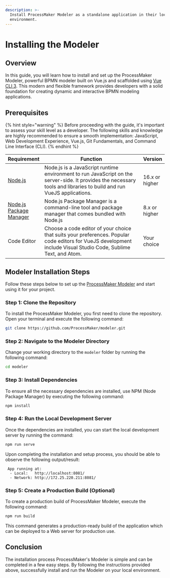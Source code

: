 ```yaml
---
description: >-
  Install ProcessMaker Modeler as a standalone application in their local
  environment.
---
```


# Installing the Modeler

## Overview

In this guide, you will learn how to install and set up the ProcessMaker Modeler, powerful BPMN modeler built on Vue.js and scaffolded using [Vue CLI 3](https://cli.vuejs.org/). This modern and flexible framework provides developers with a solid foundation for creating dynamic and interactive BPMN modeling applications.

## Prerequisites

{% hint style="warning" %}
Before proceeding with the guide, it's important to assess your skill level as a developer. The following skills and knowledge are highly recommended to ensure a smooth implementation: JavaScript, Web Development Experience, Vue.js, Git Fundamentals, and Command Line Interface (CLI).
{% endhint %}

<table><thead><tr><th>Requirement</th><th width="382.3333333333333">Function</th><th>Version</th></tr></thead><tbody><tr><td><a href="https://nodejs.org/en">Node.js</a></td><td>Node.js is a JavaScript runtime environment to run JavaScript on the server-side. It provides the necessary tools and libraries to build and run VueJS applications.</td><td>16.x or higher</td></tr><tr><td><a href="https://nodejs.org/en/download/package-manager">Node.js Package Manager</a></td><td>Node.js Package Manager is a command-line tool and package manager that comes bundled with Node.js</td><td>8.x or higher</td></tr><tr><td>Code Editor</td><td>Choose a code editor of your choice that suits your preferences. Popular code editors for VueJS development include Visual Studio Code, Sublime Text, and Atom.</td><td>Your choice</td></tr></tbody></table>

## Modeler Installation Steps

Follow these steps below to set up the [ProcessMaker Modeler](https://github.com/ProcessMaker/modeler/tree/main) and start using it for your project.

### Step 1: Clone the Repository

To install the ProcessMaker Modeler, you first need to clone the repository. Open your terminal and execute the following command:

```sh
git clone https://github.com/ProcessMaker/modeler.git
```

### Step 2: Navigate to the Modeler Directory

Change your working directory to the `modeler` folder by running the following command:

```sh
cd modeler
```

### Step 3: Install Dependencies

To ensure all the necessary dependencies are installed, use NPM (Node Package Manager) by executing the following command:

```sh
npm install
```

### Step 4: Run the Local Development Server

Once the dependencies are installed, you can start the local development server by running the command:

```sh
npm run serve
```

Upon completing the installation and setup process, you should be able to observe the following output/result:

```shell
 App running at:
  - Local:   http://localhost:8081/
  - Network: http://172.25.220.211:8081/
```

### Step 5: Create a Production Build (Optional)

To create a production build of ProcessMaker Modeler, execute the following command:

```sh
npm run build
```

This command generates a production-ready build of the application which can be deployed to a Web server for production use.

## Conclusion

The installation process ProcessMaker's Modeler is simple and can be completed in a few easy steps. By following the instructions provided above, successfully install and run the Modeler on your local environment.
